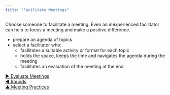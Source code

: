 ```yaml
---
title: "Facilitate Meetings"
---
```



Choose someone to facilitate a meeting. Even an inexperienced facilitator can help to focus a meeting and make a positive difference.

-   prepare an agenda of topics
-   select a facilitator who:
    -   facilitates a suitable activity or format for each topic
    -   holds the space, keeps the time and navigates the agenda during the meeting
    -   facilitates an evaluation of the meeting at the end


[&#9654; Evaluate Meetings](evaluate-meetings.html)<br/>[&#9664; Rounds](rounds.html)<br/>[&#9650; Meeting Practices](meeting-practices.html)

